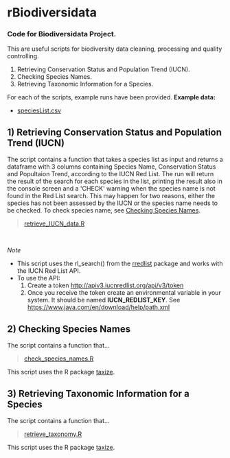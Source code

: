 # rBiodiversidata
### Code for Biodiversidata Project.

This are useful scripts for biodiversity data cleaning, processing and quality controlling.

1. Retrieving Conservation Status and Population Trend (IUCN).
2. Checking Species Names.
3. Retrieving Taxonomic Information for a Species.


For each of the scripts, example runs have been provided.
**Example data:**
- [speciesList.csv](speciesList.csv)


## 1) Retrieving Conservation Status and Population Trend (IUCN)

The script contains a function that takes a species list as input and returns a dataframe with 3 columns containing Species Name, Conservation Status and Popultaion Trend, according to the IUCN Red List. The run will return the result of the search for each species in the list, printing the result also in the console screen and a 'CHECK' warning when the species name is not found in the Red List search. This may happen for two reasons, either the species has not been assessed by the IUCN or the species name needs to be checked. To check species name, see [Checking Species Names](#checking-species-names).

> [retrieve_IUCN_data.R](retrieve_IUCN_data.R)

<br>

*Note*
- This script uses the rl_search() from the [rredlist](https://CRAN.R-project.org/package=rredlist) package and works with the IUCN Red List API.
- To use the API:
  1. Create a token http://apiv3.iucnredlist.org/api/v3/token
  2. Once you receive the token create an environmental variable in your system. It should be named **IUCN_REDLIST_KEY**. See https://www.java.com/en/download/help/path.xml 


## 2) Checking Species Names 

The script contains a function that...

> [check_species_names.R](check_species_names.R)

This script uses the R package [taxize](https://github.com/ropensci/taxize).


## 3) Retrieving Taxonomic Information for a Species

The script contains a function that...

> [retrieve_taxonomy.R](retrieve_taxonomy.R)

This script uses the R package [taxize](https://github.com/ropensci/taxize).


